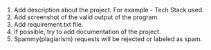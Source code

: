 1. Add description about the project. For example - Tech Stack used.
2. Add screenshot of the valid output of the program.
3. Add requirement.txt file.
4. If possible, try to add documentation of the project.
5. Spammy(plagiarism) requests will be rejected or labeled as spam.
